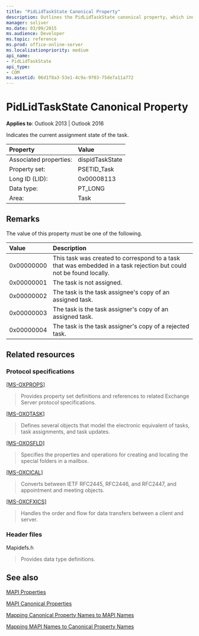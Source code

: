 ```yaml
---
title: "PidLidTaskState Canonical Property"
description: Outlines the PidLidTaskState canonical property, which indicates the current assignment state of the task.
manager: soliver
ms.date: 03/09/2015
ms.audience: Developer
ms.topic: reference
ms.prod: office-online-server
ms.localizationpriority: medium
api_name:
- PidLidTaskState
api_type:
- COM
ms.assetid: 06d1f8a3-53e1-4c9a-9703-75de7a11a772
---
```


# PidLidTaskState Canonical Property

  
  
**Applies to**: Outlook 2013 | Outlook 2016 
  
Indicates the current assignment state of the task.
  
|Property|Value|
|:-----|:-----|
|Associated properties:  <br/> |dispidTaskState  <br/> |
|Property set:  <br/> |PSETID_Task  <br/> |
|Long ID (LID):  <br/> |0x00008113  <br/> |
|Data type:  <br/> |PT_LONG  <br/> |
|Area:  <br/> |Task  <br/> |
   
## Remarks

The value of this property must be one of the following.
  
|**Value**|**Description**|
|:-----|:-----|
|0x00000000  <br/> |This task was created to correspond to a task that was embedded in a task rejection but could not be found locally. |
|0x00000001  <br/> |The task is not assigned. |
|0x00000002  <br/> |The task is the task assignee's copy of an assigned task. |
|0x00000003  <br/> |The task is the task assigner's copy of an assigned task. |
|0x00000004  <br/> |The task is the task assigner's copy of a rejected task. |
   
## Related resources

### Protocol specifications

[[MS-OXPROPS]](https://msdn.microsoft.com/library/f6ab1613-aefe-447d-a49c-18217230b148%28Office.15%29.aspx)
  
> Provides property set definitions and references to related Exchange Server protocol specifications.
    
[[MS-OXOTASK]](https://msdn.microsoft.com/library/55600ec0-6195-4730-8436-59c7931ef27e%28Office.15%29.aspx)
  
> Defines several objects that model the electronic equivalent of tasks, task assignments, and task updates.
    
[[MS-OXOSFLD]](https://msdn.microsoft.com/library/a60e9c16-2ba8-424b-b60c-385a8a2837cb%28Office.15%29.aspx)
  
> Specifies the properties and operations for creating and locating the special folders in a mailbox.
    
[[MS-OXCICAL]](https://msdn.microsoft.com/library/a685a040-5b69-4c84-b084-795113fb4012%28Office.15%29.aspx)
  
> Converts between IETF RFC2445, RFC2446, and RFC2447, and appointment and meeting objects.
    
[[MS-OXCFXICS]](https://msdn.microsoft.com/library/b9752f3d-d50d-44b8-9e6b-608a117c8532%28Office.15%29.aspx)
  
> Handles the order and flow for data transfers between a client and server.
    
### Header files

Mapidefs.h
  
> Provides data type definitions.
    
## See also



[MAPI Properties](mapi-properties.md)
  
[MAPI Canonical Properties](mapi-canonical-properties.md)
  
[Mapping Canonical Property Names to MAPI Names](mapping-canonical-property-names-to-mapi-names.md)
  
[Mapping MAPI Names to Canonical Property Names](mapping-mapi-names-to-canonical-property-names.md)

